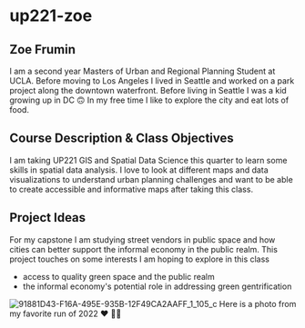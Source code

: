 # up221-zoe
## Zoe Frumin
I am a second year Masters of Urban and Regional Planning Student at UCLA. Before moving to Los Angeles I lived in Seattle and worked on a park project along the downtown waterfront. Before living in Seattle I was a kid growing up in DC 🙃 In my free time I like to explore the city and eat lots of food.

## Course Description & Class Objectives
I am taking UP221 GIS and Spatial Data Science this quarter to learn some skills in spatial data analysis. I love to look at different maps and data visualizations to understand urban planning challenges and want to be able to create accessible and informative maps after taking this class. 

## Project Ideas
For my capstone I am studying street vendors in public space and how cities can better support the informal economy in the public realm. This project touches on some interests I am hoping to explore in this class
- access to quality green space and the public realm
- the informal economy's potential role in addressing green gentrification


![91881D43-F16A-495E-935B-12F49CA2AAFF_1_105_c](https://user-images.githubusercontent.com/122329499/212176019-bfa8f551-8fd1-43a3-b0a8-02d44165e8cc.jpeg)
Here is a photo from my favorite run of 2022 ❤️ 🏃‍♀️
